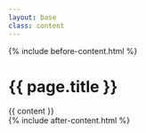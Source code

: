 ```yaml
---
layout: base
class: content
---
```


{% include before-content.html %}
<main class="main">
    <h1>{{ page.title }}</h1>
    {{ content }}
</main>
{% include after-content.html %}
